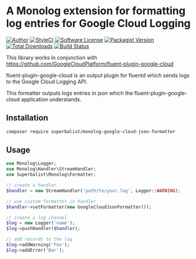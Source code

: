 # A Monolog extension for formatting log entries for Google Cloud Logging

[![Author](http://img.shields.io/badge/author-@superbalist-blue.svg?style=flat-square)](https://twitter.com/superbalist)
[![StyleCI](https://styleci.io/repos/55397447/shield?branch=master)](https://styleci.io/repos/55397447)
[![Software License](https://img.shields.io/badge/license-MIT-brightgreen.svg?style=flat-square)](LICENSE)
[![Packagist Version](https://img.shields.io/packagist/v/superbalist/monolog-google-cloud-json-formatter.svg?style=flat-square)](https://packagist.org/packages/superbalist/monolog-google-cloud-json-formatter)
[![Total Downloads](https://img.shields.io/packagist/dt/superbalist/monolog-google-cloud-json-formatter.svg?style=flat-square)](https://packagist.org/packages/superbalist/monolog-google-cloud-json-formatter)
[![Build Status](https://travis-ci.org/Superbalist/monolog-google-cloud-json-formatter.svg)](https://travis-ci.org/Superbalist/monolog-google-cloud-json-formatter)

This library works in conjunction with https://github.com/GoogleCloudPlatform/fluent-plugin-google-cloud

fluent-plugin-google-cloud is an output plugin for fluentd which sends logs to the Google Cloud Logging API.


This formatter outputs logs entries in json which the fluent-plugin-google-cloud application understands.

## Installation

```bash
composer require superbalist/monolog-google-cloud-json-formatter
```

## Usage

```php
use Monolog\Logger;
use Monolog\Handler\StreamHandler;
use Superbalist\Monolog\Formatter;

// create a handler
$handler = new StreamHandler('path/to/your.log', Logger::WARNING);

// use custom formatter in handler
$handler->setFormatter(new GoogleCloudJsonFormatter());

// create a log channel
$log = new Logger('name');
$log->pushHandler($handler);

// add records to the log
$log->addWarning('Foo');
$log->addError('Bar');
```
